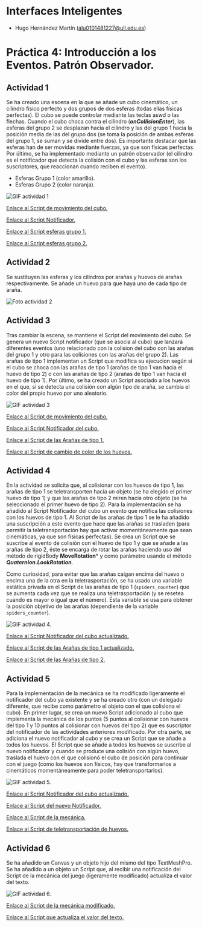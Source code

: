 # Interfaces Inteligentes

- Hugo Hernández Martín (alu0101481227@ull.edu.es)

# Práctica 4: Introducción a los Eventos. Patrón Observador.

## Actividad 1

Se ha creado una escena en la que se añade un cubo cinemático, un cilindro físico perfecto y dos grupos de dos esferas (todas ellas físicas perfectas). El cubo se puede controlar mediante las teclas aswd o las flechas. Cuando el cubo choca contra el cilindro (***onCollisionEnter***), las esferas del grupo 2 se desplazan hacia el cilindro y las del grupo 1 hacia la posición media de las del grupo dos (se toma la posición de ambas esferas del grupo 1, se suman y se divide entre dos). Es importante destacar que las esferas han de ser movidas mediante fuerzas, ya que son físicas perfectas. Por último, se ha implementado mediante un patrón observador (el cilindro es el notificador que detecta la colisión con el cubo y las esferas son los suscriptores, que reaccionan cuando reciben el evento).

* Esferas Grupo 1 (color amarillo).
* Esferas Grupo 2 (color naranja).

![GIF actividad 1](./docs/p04_II_actividad_01.gif)

[Enlace al Script de movimiento del cubo.](./Scripts/PlayWithObject.cs)

[Enlace al Script Notificador.](./Scripts/CollisionNotifier.cs)

[Enlace al Script esferas grupo 1.](./Scripts/MoveToGroup2SpheresWhenCubeCollision.cs)

[Enlace al Script esferas grupo 2.](./Scripts/MoveToCylinderWhenCubeCollision.cs)

## Actividad 2

Se sustituyen las esferas y los cilindros por arañas y huevos de arañas respectivamente. Se añade un huevo para que haya uno de cada tipo de araña.

![Foto actividad 2](./docs/p04_II_actividad_02.png)

## Actividad 3

Tras cambiar la escena, se mantiene el Script del movimiento del cubo. Se genera un nuevo Script notificador (que se asocia al cubo) que lanzará diferentes eventos (uno relacionado con la colision del cubo con las arañas del grupo 1 y otro para las colisiones con las arañas del grupo 2). Las arañas de tipo 1 implementan un Script que modifica su ejecucion según si el cubo se choca con las arañas de tipo 1 (arañas de tipo 1 van hacia el huevo de tipo 2) o con las arañas de tipo 2 (arañas de tipo 1 van hacia el huevo de tipo 1). Por último, se ha creado un Script asociado a los huevos en el que, si se detecta una colisión con algún tipo de araña, se cambia el color del propio huevo por uno aleatorio.

![GIF actividad 3](./docs/p04_II_actividad_03.gif)

[Enlace al Script de movimiento del cubo.](./Scripts/PlayWithObject.cs)

[Enlace al Script Notificador del cubo.](./Scripts/NewCollisionNotifier.cs)

[Enlace al Script de las Arañas de tipo 1.](./Scripts/Group1SpidersMoveTo.cs)

[Enlace al Script de cambio de color de los huevos.](./Scripts/ChangeEggWhenSpiderCollides.cs)

## Actividad 4

En la actividad se solicita que, al colisionar con los huevos de tipo 1, las arañas de tipo 1 se teletransporten hacia un objeto (se ha elegido el primer huevo de tipo 1) y que las arañas de tipo 2 miren hacia otro objeto (se ha seleccionado el primer huevo de tipo 2). Para la implementación se ha añadido al Script Notificador del cubo un evento que notifica las colisiones con los huevos de tipo 1. Al Script de las arañas de tipo 1 se le ha añadido una suscripción a este evento que hace que las arañas se trasladen (para permitir la teletransportación hay que activar momentáneamente que sean cinemáticas, ya que son físicas perfectas). Se crea un Script que se suscribe al evento de colisión con el huevo de tipo 1 y que se añade a las arañas de tipo 2, éste se encarga de rotar las arañas haciendo uso del método de rigidBody **MoveRotation*** y como parámetro usando el método ***Quaternion.LookRotation***.

Como curiosidad, para evitar que las arañas caigan encima del huevo o encima una de la otra en la teletrasportación, se ha usado una variable estática privada en el Script de las arañas de tipo 1 (`spiders_counter`) que se aumenta cada vez que se realiza una teletrasportación (y se resetea cuando es mayor o igual que el número). Ésta variable se usa para obtener la posición objetivo de las arañas (dependiente de la variable `spiders_counter`).

![GIF actividad 4.](./docs/p04_II_actividad_04.gif)

[Enlace al Script Notificador del cubo actualizado.](./Scripts/NewCollisionNotifier_act_04.cs)

[Enlace al Script de las Arañas de tipo 1 actualizado.](./Scripts/Group1SpidersMoveTo_act_04.cs)

[Enlace al Script de las Arañas de tipo 2.](./Scripts/Group2SpidersLookAt.cs)


## Actividad 5

Para la implementación de la mecánica se ha modificado ligeramente el notificador del cubo ya existente y se ha creado otro (con un delegado diferente, que recibe como parámetro el objeto con el que colisiona el cubo).
En primer lugar, se crea un nuevo Script adicionado al cubo que implementa la mecánica de los puntos (5 puntos al colisionar con huevos del tipo 1 y 10 puntos al colisionar con huevos del tipo 2) que es suscriptor del notificador de las actividades anteriores modificado. Por otra parte, se adiciona el nuevo notificador al cubo y se crea un Script que se añade a todos los huevos. El Script que se añade a todos los huevos se suscribe al nuevo notificador y cuando se produce una colisión con algún huevo, traslada el huevo con el que colisionó el cubo de posición para continuar con el juego (como los huevos son físicos, hay que transformarlos a cinemáticos momentáneamente para poder teletransportarlos).

![GIF actividad 5.](./docs/p04_II_actividad_05.gif)

[Enlace al Script Notificador del cubo actualizado.](./Scripts/NewCollisionNotifier_act_05.cs)

[Enlace al Script del nuevo Notificador.](./Scripts/EggCollectNotifier.cs)

[Enlace al Script de la mecánica.](./Scripts/EggCollect.cs)

[Enlace al Script de teletransportación de huevos.](./Scripts/TeleportCollectedEgg.cs)

## Actividad 6

Se ha añadido un Canvas y un objeto hijo del mismo del tipo TextMeshPro. Se ha añadido a un objeto un Script que, al recibir una notificación del Script de la mecánica del juego (ligeramente modificado) actualiza el valor del texto.

![GIF actividad 6.](./docs/p04_II_actividad_06.gif)

[Enlace al Script de la mecánica modificado.]()

[Enlace al Script que actualiza el valor del texto.]()